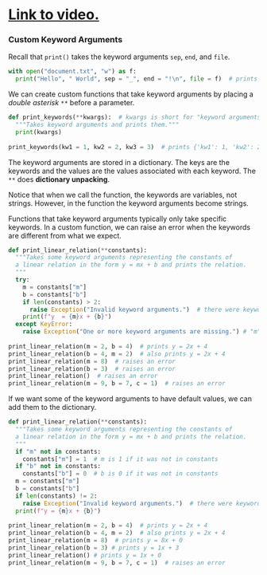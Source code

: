 # [Link to video.](https://www.youtube.com/watch?v=VKBr9UIOUW0&list=PLVD25niNi0BnTo_MGI8NI6WvVIXcC9khH)

### Custom Keyword Arguments

Recall that `print()` takes the keyword arguments `sep`, `end`, and `file`.

```python
with open("document.txt", "w") as f:
  print("Hello", " World", sep = "_", end = "!\n", file = f)  # prints "Hello_World!" to document.txt
```

We can create custom functions that take keyword arguments by placing a *double asterisk* `**` before a parameter. 

```python
def print_keywords(**kwargs):  # kwargs is short for "keyword arguments"
  """Takes keyword arguments and prints them."""
  print(kwargs)
  
print_keywords(kw1 = 1, kw2 = 2, kw3 = 3)  # prints {'kw1': 1, 'kw2': 2, 'kw3': 3}
```
The keyword arguments are stored in a dictionary. The keys are the keywords and the values are the values associated with each keyword. The `**` does **dictionary unpacking**.

Notice that when we call the function, the keywords are variables, not strings. However, in the function the keyword arguments become strings.

Functions that take keyword arguments typically only take specific keywords. In a custom function, we can raise an error when the keywords are different from what we expect.

```python
def print_linear_relation(**constants): 
  """Takes some keyword arguments representing the constants of 
  a linear relation in the form y = mx + b and prints the relation.
  """
  try:
    m = constants["m"]
    b = constants["b"]
    if len(constants) > 2:
      raise Exception("Invalid keyword arguments.")  # there were keywords other than "m" and "b" 
    print(f"y  = {m}x + {b}")
  except KeyError:
    raise Exception("One or more keyword arguments are missing.") # "m" and/or "b" are missing
  
print_linear_relation(m = 2, b = 4)  # prints y = 2x + 4
print_linear_relation(b = 4, m = 2)  # also prints y = 2x + 4
print_linear_relation(m = 8)  # raises an error 
print_linear_relation(b = 3)  # raises an error 
print_linear_relation()  # raises an error 
print_linear_relation(m = 9, b = 7, c = 1)  # raises an error 
```

If we want some of the keyword arguments to have default values, we can add them to the dictionary.

```python
def print_linear_relation(**constants):
  """Takes some keyword arguments representing the constants of 
  a linear relation in the form y = mx + b and prints the relation.
  """
  if "m" not in constants:
    constants["m"] = 1  # m is 1 if it was not in constants
  if "b" not in constants:
    constants["b"] = 0  # b is 0 if it was not in constants
  m = constants["m"]
  b = constants["b"]
  if len(constants) != 2:
    raise Exception("Invalid keyword arguments.")  # there were keywords other than "m" and "b" 
  print(f"y = {m}x + {b}")
    
print_linear_relation(m = 2, b = 4)  # prints y = 2x + 4
print_linear_relation(b = 4, m = 2)  # also prints y = 2x + 4
print_linear_relation(m = 8)  # prints y = 8x + 0
print_linear_relation(b = 3) # prints y = 1x + 3
print_linear_relation() # prints y = 1x + 0
print_linear_relation(m = 9, b = 7, c = 1)  # raises an error 
```

